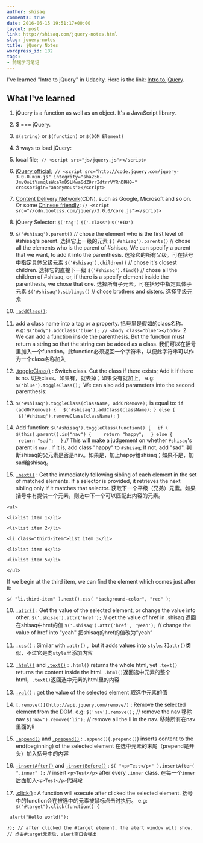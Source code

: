 ```yaml
---
author: shisaq
comments: true
date: 2016-06-15 19:51:17+00:00
layout: post
link: http://shisaq.com/jquery-notes.html
slug: jquery-notes
title: jQuery Notes
wordpress_id: 182
tags:
- 前端学习笔记
---
```


I've learned "Intro to jQuery" in Udacity. Here is the link: [Intro to jQuery](https://www.udacity.com/course/intro-to-jquery--ud245).


## What I've learned





 	
  1. jQuery is a function as well as an object. It's a JavaScript library.

 	
  2. $ === jQuery.

 	
  3. `$(string)` or `$(function)` or `$(DOM Element)`

 	
  4. 3 ways to load jQuery:
1. local file;  `// <script src="js/jquery.js"></script>`
2. [jQuery official](http://code.jquery.com/);  `// <script src="http://code.jquery.com/jquery-3.0.0.min.js" integrity="sha256-JmvOoLtYsmqlsWxa7mDSLMwa6dZ9rrIdtrrVYRnDRH0=" crossorigin="anonymous"></script>`
3. [Content Delivery Network](http://jquery.com/download/#using-jquery-with-a-cdn)(CDN), such as Google, Microsoft and so on. Or some [Chinese friendly](http://www.bootcdn.cn/): `// <script src="//cdn.bootcss.com/jquery/3.0.0/core.js"></script>`

 	
  5. jQuery Selector: `$('tag')` `$('.class')` `$('#ID')`

 	
  6. `$('#shisaq').parent()` // chose the element who is the first level of #shisaq's parent. 选择它上一级的元素
`$('#shisaq').parents()` // chose all the elements who is the parent of #shisaq. We can specify a parent that we want, to add it into the parenthesis. 选择它的所有父级。可在括号中指定具体父级元素
`$('#shisaq').children()` // chose it's closest children. 选择它的直接下一级
`$('#shisaq').find()` // chose all the children of #shisaq, or, if there is a specify element inside the parenthesis, we chose that one. 选择所有子元素。可在括号中指定具体子元素
`$('#shisaq').siblings()` // chose brothers and sisters. 选择平级元素

 	
  7. [`.addClass()`](http://api.jquery.com/addClass/):
1. add a class name into a tag or a property. 括号里是假如的class名称。 e.g: `$('body').addClass('blue'); // <body class="blue"></body>
`2. We can add a function inside the parenthesis. But the function must return a string so that the string can be added as a class. 我们可以在括号里加入一个function。此function必须返回一个字符串，以便此字符串可以作为一个class名称加入

 	
  8. [.toggleClass()](http://api.jquery.com/toggleClass/) :
Switch class. Cut the class if there exists; Add it if there is no. 切换class。如果有，就去掉；如果没有就加上。
e.g: `$('blue').toggleClass();
`We can also add parameters into the second parenthesis:
1. `$('#shisaq').toggleClass(className, addOrRemove);`
is equal to:
`if (addOrRemove) {`
`  $('#shisaq').addClass(className);`
`} else {`
`  $('#shisaq').removeClass(className);`
`}`
2. Add function:
`$('#shisaq').toggleClass(function() {`
`  if ( $(this).parent().is("nav") {`
`    return "happy";`
`  } else {`
`    return "sad";`
`  }` // This will make a judgement on whether `#shisaq`'s parent is `nav` . If it is, add class "happy" to `#shisaq`; If not, add "sad". 判断shisaq的父元素是否是nav。如果是，加上happy给shisaq；如果不是，加sad给shisaq。

 	
  9. [`.next()`](http://api.jquery.com/next/) :
Get the immediately following sibling of each element in the set of matched elements. If a selector is provided, it retrieves the next sibling only if it matches that selector. 获取下一个平级（兄弟）元素。如果括号中有提供一个元素，则选中下一个可以匹配此内容的元素。





`<ul>`










`<li>list item 1</li>`










`<li>list item 2</li>`










`<li class="third-item">list item 3</li>`










`<li>list item 4</li>`










`<li>list item 5</li>`










`</ul>`





If we begin at the third item, we can find the element which comes just after it:


`$( "li.third-item" ).next().css( "background-color", "red" );`


 	
  10. [`.attr()`](http://api.jquery.com/attr/) :
Get the value of the selected element, or change the value into other.
`$('.shisaq').attr('href');` // get the value of href in .shisaq 返回在shisaq中href的值
`$('.shisaq').attr('href', 'yeah');` // change the value of href into "yeah" 把shisaq的href的值改为“yeah”

 	
  11. [`.css()`](http://api.jquery.com/css/) :
Similar with `.attr()` ,  but it adds values into `style`. 和`attr()`类似，不过它是向`style`里添加内容

 	
  12. [`.html()`](http://api.jquery.com/html/) and [`.text()`](http://api.jquery.com/text/) :
`.html()` returns the whole html, yet `.text()` returns the content inside the html. `.html()`返回选中元素的整个html，`.text()`返回选中元素的html里的内容

 	
  13. [`.val()`](http://api.jquery.com/val/) :
get the value of the selected element 取选中元素的值

 	
  14. `[.remove()](http://api.jquery.com/remove/)` :
Remove the selected element from the DOM.
e.g: `$('nav').remove();` // remove the nav 移除nav
`$('nav').remove('li');` // remove all the li in the nav. 移除所有在nav里面的li

 	
  15. [`.append()`](http://api.jquery.com/append/) and [`.prepend()`](http://api.jquery.com/prepend/) :
`.append()`(`.prepend()`) inserts content to the end(beginning) of the selected element 在选中元素的末尾（prepend是开头）加入括号中的内容

 	
  16. [`.insertAfter()`](http://api.jquery.com/insertAfter/) and [`.insertBefore()`](http://api.jquery.com/insertBefore/) :
`$( "<p>Test</p>" ).insertAfter( ".inner" );` // insert `<p>Test</p>` after every `.inner` class. 在每一个`inner`后面加入`<p>Test</p>`代码段

 	
  17. [.click()](http://api.jquery.com/click/) :
A function will execute after clicked the selected element. 括号中的function会在被选中的元素被鼠标点击时执行。
e.g: `$("#target").click(function() {`





` alert("Hello world!");`










`}); // after clicked the #target element, the alert window will show.
// 点击#target元素后，alert窗口会弹出`








